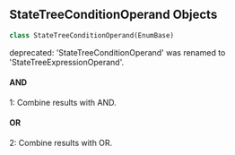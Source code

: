 ## StateTreeConditionOperand Objects

```python
class StateTreeConditionOperand(EnumBase)
```

deprecated: 'StateTreeConditionOperand' was renamed to 'StateTreeExpressionOperand'.

<a id="unreal.StateTreeConditionOperand.AND"></a>

#### AND

1: Combine results with AND.

<a id="unreal.StateTreeConditionOperand.OR"></a>

#### OR

2: Combine results with OR.

<a id="unreal.StateTreeTransitionTrigger"></a>